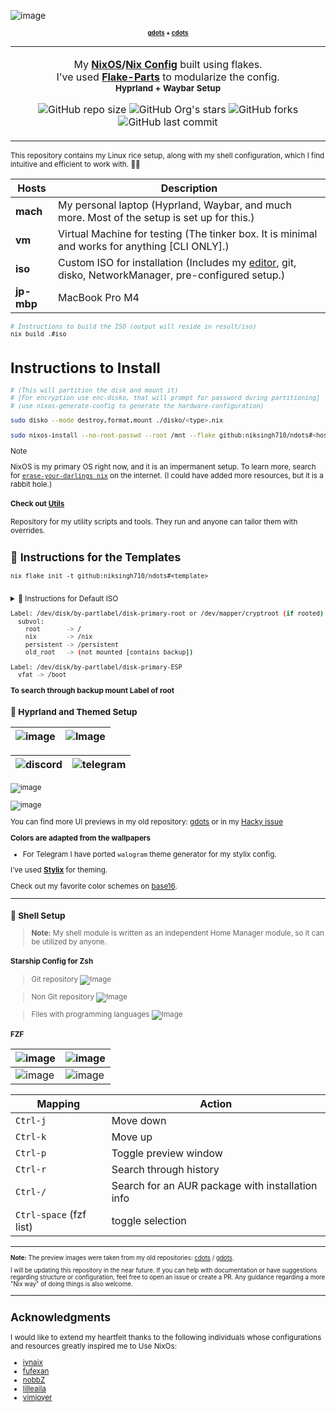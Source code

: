 <p align="center" style="color:grey">

![image](https://github.com/user-attachments/assets/1f1600e9-a1d9-4aa6-9035-5d19e4ece908)

<div align="center">

<small><small>**[gdots](https://github.com/niksingh710/gdots) + [cdots](https://github.com/niksingh710/cdots)**</small>

</div>

<div align="center">
<table>
<tbody>
<td align="center">
<img width="2000" height="0"><br>

My **[NixOS](https://nixos.org)/[Nix Config](https://nixos.org/download/#download-nix)** built using flakes.<br>
I've used **[Flake-Parts](https://flake.parts)** to modularize the config.<br>
<small>**Hyprland + Waybar Setup**</small><br>

![GitHub repo size](https://img.shields.io/github/repo-size/niksingh710/ndots)
![GitHub Org's stars](https://img.shields.io/github/stars/niksingh710%2Fndots)
![GitHub forks](https://img.shields.io/github/forks/niksingh710/ndots)
![GitHub last commit](https://img.shields.io/github/last-commit/niksingh710/ndots)

<img width="2000" height="0">
</td>
</tbody>
</table>
</div>
</p>

This repository contains my Linux rice setup, along with my shell configuration, which I find intuitive and efficient to work with. 🎨✨

| Hosts | Description |
| ----- | ----------- |
| **mach**  | My personal laptop (Hyprland, Waybar, and much more. Most of the setup is set up for this.) |
| **vm**    | Virtual Machine for testing (The tinker box. It is minimal and works for anything [CLI ONLY].) |
| **iso**   | Custom ISO for installation (Includes my [editor](https://github.com/niksingh710/nvix), git, disko, NetworkManager, pre-configured setup.) |
| **jp-mbp**  | MacBook Pro M4 |

```bash
# Instructions to build the ISO (output will reside in result/iso)
nix build .#iso
```

# Instructions to Install
```bash
# (This will partition the disk and mount it)
# [For encryption use enc-disko, that will prompt for password during partitioning]
# (use nixos-generate-config to generate the hardware-configuration)

sudo disko --mode destroy,format,mount ./disko/<type>.nix

sudo nixos-install --no-root-passwd --root /mnt --flake github:niksingh710/ndots#<hostname>
```

>[!Note]
> NixOS is my primary OS right now, and it is an impermanent setup.
  To learn more, search for [`erase-your-darlings nix`](https://grahamc.com/blog/erase-your-darlings) on the internet. (I could have added more resources, but it is a rabbit hole.)

#### Check out [Utils](https://github.com/niksingh710/utils)
Repository for my utility scripts and tools.
They run and anyone can tailor them with overrides.

## 📂 Instructions for the Templates

```
nix flake init -t github:niksingh710/ndots#<template>
```

<img width="2000" height="0">
</td>
</tbody>
</table>
</div>
</p>

<details>
  <summary>📀 Instructions for Default ISO</summary>

```bash
# The disko directory contains both a non-encrypted partitioning scheme (disko)
# and an encrypted partitioning scheme (enc-disko).

sudo nix --experimental-features "nix-command flakes" run github:nix-community/disko -- --mode disko disko.nix

sudo nixos-install --root /mnt --flake github:niksingh710/ndots#<hostname>
```
</details>

```sh
Label: /dev/disk/by-partlabel/disk-primary-root or /dev/mapper/cryptroot (if rooted)
  subvol:
    root       -> /
    nix        -> /nix
    persistent -> /persistent
    old_root   -> (not mounted [contains backup])

Label: /dev/disk/by-partlabel/disk-primary-ESP
  vfat -> /boot
```

**To search through backup mount Label of root**

### 🎨 Hyprland and Themed Setup

|![image](https://github.com/user-attachments/assets/1cd4da7d-ef2c-45f8-9a14-ada0288e1d6d) |![Image](https://github.com/user-attachments/assets/a8403f60-b58f-47ff-be3a-f51ed8e28306) |
|-|-|

| ![discord](https://github.com/user-attachments/assets/6921057d-1c40-417f-a652-a0063e98a55b) | ![telegram](https://github.com/user-attachments/assets/22afed68-5ce7-4d1e-8866-3ad46f613a85) |
| ------------------------------------------------------------------------------------------- | -------------------------------------------------------------------------------------------- |

![image](https://github.com/user-attachments/assets/ee3824ed-5d00-4f77-9661-fe2c3d4fcf32)

![image](https://github.com/user-attachments/assets/151cc1af-7841-497b-8d43-516f78c24048)

You can find more UI previews in my old repository: [gdots](https://github.com/niksingh710/gdots) or in my [Hacky issue](https://github.com/niksingh710/ndots/issues/1)

**Colors are adapted from the wallpapers**

- For Telegram I have ported `walogram` theme generator for my stylix config.

I’ve used **[Stylix](https://github.com/danth/stylix)** for theming.

Check out my favorite color schemes on [base16](https://github.com/niksingh710/base-16-colors).

---

### 🐚 Shell Setup

> **Note:** My shell module is written as an independent Home Manager module, so it can be utilized by anyone.

#### Starship Config for Zsh

> Git repository
![Image](https://github.com/user-attachments/assets/9d5d8491-1b3e-4e78-9d0d-6c8920560c82)

> Non Git repository
![Image](https://github.com/user-attachments/assets/020cc96d-2e20-470c-a0c6-f6971c199108)

> Files with programming languages
![Image](https://github.com/user-attachments/assets/9c75dde8-3b3d-4946-b350-ce219dc4ed2e)

#### FZF

| ![image](https://github.com/niksingh710/cdots/assets/60490474/6a96631d-02c0-4c5a-a777-1edaff594081) | ![image](https://github.com/niksingh710/cdots/assets/60490474/3a761775-695a-4160-a835-6077fd1cc90a) |
| --------------------------------------------------------------------------------------------------- | --------------------------------------------------------------------------------------------------- |
| ![image](https://github.com/niksingh710/cdots/assets/60490474/6ab40586-9978-4b8c-b944-f0343e180b6a) | ![image](https://github.com/niksingh710/cdots/assets/60490474/bf5cf7cf-b5bc-4d59-92ed-d73c71f15df8) |

<div align="center">

| Mapping                 | Action                                           |
| ----------------------- | ------------------------------------------------ |
| `Ctrl-j`                | Move down                                        |
| `Ctrl-k`                | Move up                                          |
| `Ctrl-p`                | Toggle preview window                            |
| `Ctrl-r`                | Search through history                           |
| `Ctrl-/`                | Search for an AUR package with installation info |
| `Ctrl-space` (fzf list) | toggle selection                                  |

</div>

---

<small>

**Note:** The preview images were taken from my old repositories: [cdots](https://github.com/niksingh710/cdots) / [gdots](https://github.com/niksingh710/gdots).

I will be updating this repository in the near future. If you can help with documentation or have suggestions regarding structure or configuration, feel free to open an issue or create a PR. Any guidance regarding a more "Nix way" of doing things is also welcome.

</small>

---

## Acknowledgments

I would like to extend my heartfelt thanks to the following individuals whose configurations and resources greatly inspired me to Use NixOs:

- [iynaix](https://github.com/iynaix)
- [fufexan](https://github.com/fufexan)
- [nobbZ](https://github.com/nobbZ)
- [lilleaila ](https://github.com/lilleaila)
- [vimjoyer](https://github.com/vimjoyer)
